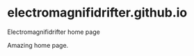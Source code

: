 # electromagnifidrifter.github.io
Electromagnifidrifter home page

Amazing home page.  

  

  
  

  

  
  

  
  


     









  









